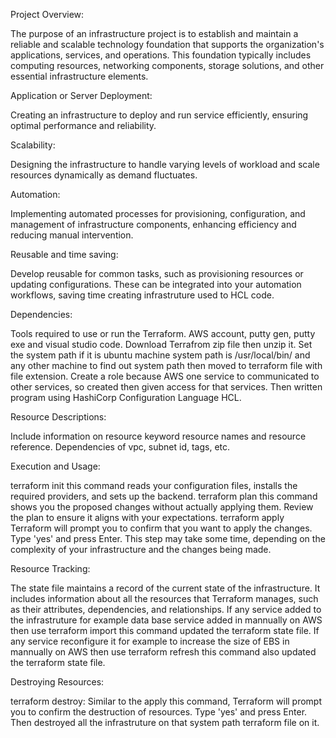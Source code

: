 Project Overview:

The purpose of an infrastructure project is to establish and maintain a reliable and scalable technology foundation 
that supports the organization's applications, services, and operations. This foundation typically includes computing 
resources, networking components, storage solutions, and other essential infrastructure elements.

Application or Server Deployment: 

Creating an infrastructure to deploy and run service efficiently, ensuring optimal performance and reliability.

Scalability: 

Designing the infrastructure to handle varying levels of workload and scale resources dynamically as demand fluctuates.

Automation: 

Implementing automated processes for provisioning, configuration, and management of infrastructure components, enhancing efficiency and reducing manual intervention.

Reusable and time saving: 

Develop reusable for common tasks, such as provisioning resources or updating configurations.
These can be integrated into your automation workflows, saving time creating infrastruture used to HCL code.

Dependencies: 

Tools required to use or run the Terraform.
AWS account, putty gen, putty exe and visual studio code. Download Terrafrom zip file then unzip it. 
Set the system path if it is ubuntu machine system path is /usr/local/bin/ and any other machine to find out system path then moved to terraform file with file extension.
Create a role because AWS one service to communicated to other services, so created then given access for that services.
Then written program using HashiCorp Configuration Language HCL.

Resource Descriptions:

Include information on resource keyword resource names and resource reference.
Dependencies of vpc, subnet id, tags, etc.

Execution and Usage:

terraform init this command reads your configuration files, installs the required providers, and sets up the backend.
terraform plan this command shows you the proposed changes without actually applying them. Review the plan to ensure it aligns with your expectations.
terraform apply Terraform will prompt you to confirm that you want to apply the changes. Type 'yes' and press Enter. This step may take some time, 
depending on the complexity of your infrastructure and the changes being made.

Resource Tracking:

The state file maintains a record of the current state of the infrastructure. It includes information about all the resources that Terraform manages, such as their attributes, dependencies, and relationships.
If any service added to the infrastruture for example data base service added in mannually on AWS then use terraform import this command updated the terraform state file.
If any service reconfigure it for example to increase the size of EBS in mannually on AWS then use terraform refresh this command also updated the terraform state file.

Destroying Resources:

terraform destroy: Similar to the apply this command, Terraform will prompt you to confirm the destruction of resources. Type 'yes' and press Enter. 
Then destroyed all the infrastruture on that system path terraform file on it.
